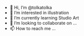 - 👋 Hi, I’m @tolkatolka
- 👀 I’m interested in illustration
- 🌱 I’m currently learning Studio Art
- 💞️ I’m looking to collaborate on ...
- 📫 How to reach me ...

<!---
tolkatolka/tolkatolka is a ✨ special ✨ repository because its `README.md` (this file) appears on your GitHub profile.
You can click the Preview link to take a look at your changes.
--->
